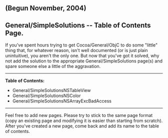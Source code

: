  (Begun November, 2004)
----
General/SimpleSolutions -- **Table of Contents Page**.
----

If you've spent hours trying to get Cocoa/General/ObjC to do some "little" thing that, for whatever reason, isn't well documented (or is just plain unintuitive), you aren't the only one. But now that you've got it solved, why not add the solution to the appropriate General/SimpleSolutions page(s) and spare someone else a little of the aggravation.

----
**Table of Contents:**

* General/SimpleSolutionsNSTableView
* General/SimpleSolutionsNSColor
* General/SimpleSolutionsNSArrayExcBadAccess

----

Feel free to add new pages. Please try to stick to the same page format (copy an existing page and modifying it is easier than starting from scratch). After you've created a new page, come back and add its name to the table of contents.